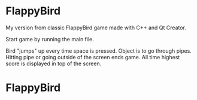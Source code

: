# FlappyBird
My version from classic FlappyBird game made with C++ and Qt Creator.

Start game by running the main file.

Bird "jumps" up every time space is pressed. Object is to go through pipes.
Hitting pipe or going outside of the screen ends game. All time highest score
is displayed in top of the screen.
# FlappyBird
